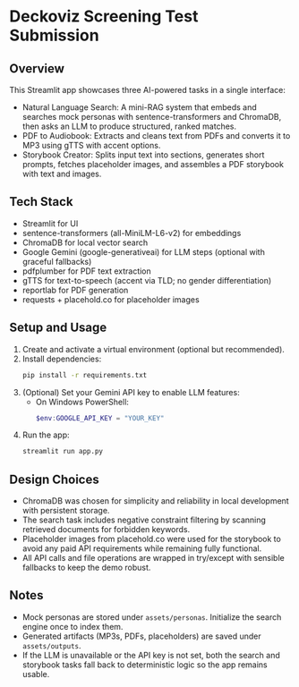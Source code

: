 # Deckoviz Screening Test Submission

## Overview
This Streamlit app showcases three AI-powered tasks in a single interface:

- Natural Language Search: A mini-RAG system that embeds and searches mock personas with sentence-transformers and ChromaDB, then asks an LLM to produce structured, ranked matches.
- PDF to Audiobook: Extracts and cleans text from PDFs and converts it to MP3 using gTTS with accent options.
- Storybook Creator: Splits input text into sections, generates short prompts, fetches placeholder images, and assembles a PDF storybook with text and images.

## Tech Stack
- Streamlit for UI
- sentence-transformers (all-MiniLM-L6-v2) for embeddings
- ChromaDB for local vector search
- Google Gemini (google-generativeai) for LLM steps (optional with graceful fallbacks)
- pdfplumber for PDF text extraction
- gTTS for text-to-speech (accent via TLD; no gender differentiation)
- reportlab for PDF generation
- requests + placehold.co for placeholder images

## Setup and Usage
1. Create and activate a virtual environment (optional but recommended).
2. Install dependencies:
   ```bash
   pip install -r requirements.txt
   ```
3. (Optional) Set your Gemini API key to enable LLM features:
   - On Windows PowerShell:
     ```powershell
     $env:GOOGLE_API_KEY = "YOUR_KEY"
     ```
4. Run the app:
   ```bash
   streamlit run app.py
   ```

## Design Choices
- ChromaDB was chosen for simplicity and reliability in local development with persistent storage.
- The search task includes negative constraint filtering by scanning retrieved documents for forbidden keywords.
- Placeholder images from placehold.co were used for the storybook to avoid any paid API requirements while remaining fully functional.
- All API calls and file operations are wrapped in try/except with sensible fallbacks to keep the demo robust.

## Notes
- Mock personas are stored under `assets/personas`. Initialize the search engine once to index them.
- Generated artifacts (MP3s, PDFs, placeholders) are saved under `assets/outputs`.
- If the LLM is unavailable or the API key is not set, both the search and storybook tasks fall back to deterministic logic so the app remains usable.


